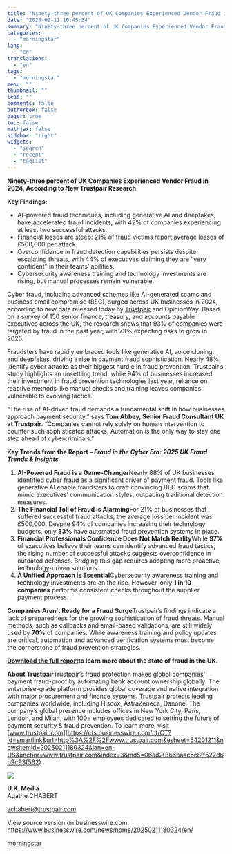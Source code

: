 ```yaml
---
title: "Ninety-three percent of UK Companies Experienced Vendor Fraud in 2024, According to New Trustpair Research"
date: "2025-02-11 16:45:54"
summary: "Ninety-three percent of UK Companies Experienced Vendor Fraud in 2024, According to New Trustpair Research Key Findings: AI-powered fraud techniques, including generative AI and deepfakes, have accelerated fraud incidents, with 42% of companies experiencing at least two successful attacks. Financial losses are steep: 21% of fraud victims report average losses..."
categories:
  - "morningstar"
lang:
  - "en"
translations:
  - "en"
tags:
  - "morningstar"
menu: ""
thumbnail: ""
lead: ""
comments: false
authorbox: false
pager: true
toc: false
mathjax: false
sidebar: "right"
widgets:
  - "search"
  - "recent"
  - "taglist"
---
```


**Ninety-three percent of UK Companies Experienced Vendor Fraud in 2024, According to New Trustpair Research**

**Key Findings:**

* AI-powered fraud techniques, including generative AI and deepfakes, have accelerated fraud incidents, with 42% of companies experiencing at least two successful attacks.
* Financial losses are steep: 21% of fraud victims report average losses of £500,000 per attack.
* Overconfidence in fraud detection capabilities persists despite escalating threats, with 44% of executives claiming they are “very confident” in their teams’ abilities.
* Cybersecurity awareness training and technology investments are rising, but manual processes remain vulnerable.

Cyber fraud, including advanced schemes like AI-generated scams and business email compromise (BEC), surged across UK businesses in 2024, according to new data released today by [Trustpair](https://cts.businesswire.com/ct/CT?id=smartlink&url=https%3A%2F%2Ftrustpair.com%2F&esheet=54201211&newsitemid=20250211180324&lan=en-US&anchor=Trustpair&index=1&md5=eb6bb2079d2e5f71d4bb79eecc52b0e4) and OpinionWay. Based on a survey of 150 senior finance, treasury, and accounts payable executives across the UK, the research shows that 93% of companies were targeted by fraud in the past year, with 73% expecting risks to grow in 2025.

Fraudsters have rapidly embraced tools like generative AI, voice cloning, and deepfakes, driving a rise in payment fraud sophistication. Nearly 48% identify cyber attacks as their biggest hurdle in fraud prevention. Trustpair’s study highlights an unsettling trend: while 94% of businesses increased their investment in fraud prevention technologies last year, reliance on reactive methods like manual checks and training leaves companies vulnerable to evolving tactics.

“The rise of AI-driven fraud demands a fundamental shift in how businesses approach payment security,” says **Tom Abbey, Senior Fraud Consultant UK at Trustpair**. “Companies cannot rely solely on human intervention to counter such sophisticated attacks. Automation is the only way to stay one step ahead of cybercriminals.”

**Key Trends from the Report – *Fraud in the Cyber Era: 2025 UK Fraud Trends & Insights***

1. **AI-Powered Fraud is a Game-Changer**Nearly 88% of UK businesses identified cyber fraud as a significant driver of payment fraud. Tools like generative AI enable fraudsters to craft convincing BEC scams that mimic executives’ communication styles, outpacing traditional detection measures.
2. **The Financial Toll of Fraud is Alarming**For 21% of businesses that suffered successful fraud attacks, the average loss per incident was £500,000. Despite 94% of companies increasing their technology budgets, only **33%** have automated fraud prevention systems in place.
3. **Financial Professionals Confidence Does Not Match Reality**While **97%** of executives believe their teams can identify advanced fraud tactics, the rising number of successful attacks suggests overconfidence in outdated defenses. Bridging this gap requires adopting more proactive, technology-driven solutions.
4. **A Unified Approach is Essential**Cybersecurity awareness training and technology investments are on the rise. However, only **1 in 10 companies** performs consistent checks throughout the supplier payment process.

**Companies Aren’t Ready for a Fraud Surge**Trustpair’s findings indicate a lack of preparedness for the growing sophistication of fraud threats. Manual methods, such as callbacks and email-based validations, are still widely used by **70%** of companies. While awareness training and policy updates are critical, automation and advanced verification systems must become the cornerstone of fraud prevention strategies.

[**Download the full report**](https://cts.businesswire.com/ct/CT?id=smartlink&url=https%3A%2F%2Ftrustpair.com%2Fgb%2Fresources%2F2025-uk-fraud-trends-and-insights%2F&esheet=54201211&newsitemid=20250211180324&lan=en-US&anchor=Download+the+full+report&index=2&md5=2bdbe95975b6d68f060b46fed86bf214)**to learn more about the state of fraud in the UK.**

**About Trustpair**Trustpair’s fraud protection makes global companies' payment fraud-proof by automating bank account ownership globally. The enterprise-grade platform provides global coverage and native integration with major procurement and finance systems. Trustpair protects leading companies worldwide, including Hiscox, AstraZeneca, Danone. The company’s global presence includes offices in New York City, Paris, London, and Milan, with 100+ employees dedicated to setting the future of payment security & fraud prevention. To learn more, visit [www.trustpair.com](https://cts.businesswire.com/ct/CT?id=smartlink&url=http%3A%2F%2Fwww.trustpair.com&esheet=54201211&newsitemid=20250211180324&lan=en-US&anchor=www.trustpair.com&index=3&md5=06ad2f366baac5c8ff522d6b9c93f562).

 ![](https://cts.businesswire.com/ct/CT?id=bwnews&sty=20250211180324r1&sid=mstr3&distro=nx&lang=en)

**U.K. Media**  
Agathe CHABERT
  
[achabert@trustpair.com](mailto:achabert@trustpair.com)

View source version on businesswire.com: <https://www.businesswire.com/news/home/20250211180324/en/>

[morningstar](https://www.morningstar.com/news/business-wire/20250211180324/ninety-three-percent-of-uk-companies-experienced-vendor-fraud-in-2024-according-to-new-trustpair-research)
